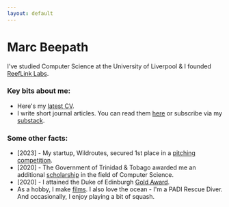 ```yaml
---
layout: default
---
```


# Marc Beepath

I've studied Computer Science at the University of Liverpool & I founded [ReefLink Labs](https://reeflink.org). 

### Key bits about me:

* Here's my [latest CV](/assets/cv.pdf).
* I write short journal articles. You can read them [here](/journal) or subscribe via my [substack](https://marcbeep.substack.com).

### Some other facts:

* [2023] - My startup, Wildroutes, secured 1st place in a [pitching competition](https://news.liverpool.ac.uk/2023/05/10/enterprising-students-win-design-your-future-awards/).
* [2020] - The Government of Trinidad & Tobago awarded me an additional [scholarship](https://napcol.bluechiptt.com/scholarships-2020/) in the field of Computer Science.
* [2020] - I attained the Duke of Edinburgh [Gold Award](https://www.dofe.org).
* As a hobby, I make [films](https://youtube.com/@Marcbeep). I also love the ocean - I'm a PADI Rescue Diver. And occasionally, I enjoy playing a bit of squash.